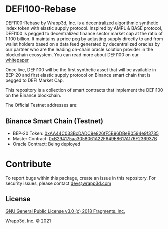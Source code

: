 # DEFI100-Rebase

DEFI100-Rebase by Wrapp3d, Inc. is a decentralized algorithmic synthetic index token with elastic supply protocol. Inspired by AMPL & BASE protocol, DEFI100 is pegged to decentralized finance sector market cap at the ratio of 1:100 billion. It maintains a price peg by adjusting supply directly to and from wallet holders based on a data feed generated by decentralized oracles by our partner who are the leading on-chain oracle solution provider in the blockchain ecosystem. You can read more about DEFI100 on our [whitepaper](https://defi100.wrapped.com) 

Once live, DEFI100 will be the first synthetic asset that will be available in BEP-20 and first elastic supply protocol on Binance smart chain that is pegged to DEFI Market Cap. 

This repository is a collection of smart contracts that implement the DEFI100 on the Binance blockchain.

The Official Testnet addresses are:

## Binance Smart Chain (Testnet)

- BEP-20 Token:        [0xAA44C033BcDADC9e826fF5B96DBeB0594e9f3735](https://testnet.bscscan.com/token/0xAA44C033BcDADC9e826fF5B96DBeB0594e9f3735)
- Master Contract:  [0xB294175aa3058061A22F649E8617A176F236937B](https://testnet.bscscan.com/address/0xB294175aa3058061A22F649E8617A176F236937B)
- Oracle Contract:   Being deployed
 
# Contribute

To report bugs within this package, create an issue in this repository. For security issues, please contact dev@wrapp3d.com

## License

[GNU General Public License v3.0 (c) 2018 Fragments, Inc.](./LICENSE)



Wrapp3d, Inc. © 2021
